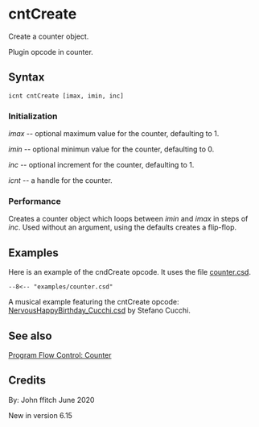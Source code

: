 <!--
id:cntCreate
category:Instrument Control:Sensing and Control
-->
# cntCreate
Create a counter object.

Plugin opcode in counter.

## Syntax
``` csound-orc
icnt cntCreate [imax, imin, inc]
```

### Initialization

_imax_ -- optional maximum value for the counter, defaulting to 1.

_imin_ -- optional minimun value for the counter, defaulting to 0.

_inc_ -- optional increment for the counter, defaulting to 1.

_icnt_ -- a handle for the counter.

### Performance

Creates a counter object which loops between _imin_ and _imax_ in steps of _inc_.  Used without an argument, using the defaults creates a flip-flop.

## Examples

Here is an example of the cndCreate opcode. It uses the file [counter.csd](../../examples/counter.csd).

``` csound-csd title="Example of the cntCreate opcode." linenums="1"
--8<-- "examples/counter.csd"
```

A musical example featuring the cntCreate opcode: [NervousHappyBirthday_Cucchi.csd](../../examples/musical/NervousHappyBirthday_Cucchi.csd) by Stefano Cucchi.

## See also

[Program Flow Control: Counter](../../control/pgmctl)

## Credits

By: John ffitch June 2020

New in version 6.15
